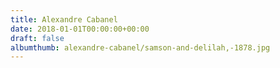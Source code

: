 ```yaml
---
title: Alexandre Cabanel
date: 2018-01-01T00:00:00+00:00
draft: false
albumthumb: alexandre-cabanel/samson-and-delilah,-1878.jpg
---
```

